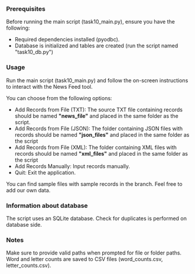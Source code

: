 ### Prerequisites
Before running the main script (task10_main.py), ensure you have the following:

- Required dependencies installed (pyodbc).
- Database is initialized and tables are created (run the script named "task10_db.py")

### Usage
Run the main script (task10_main.py) and follow the on-screen instructions to interact with 
the News Feed tool. 

You can choose from the following options:

- Add Records from File (TXT): The source TXT file containing records should be named **"news_file"** 
and placed in the same folder as the script.
- Add Records from File (JSON): The folder containing JSON files with records should be named **"json_files"**
and placed in the same folder as the script
- Add Records from File (XML): The folder containing XML files with records should be named **"xml_files"** 
and placed in the same folder as the script
- Add Records Manually: Input records manually.
- Quit: Exit the application.

You can find sample files with sample records in the branch. Feel free to add our own data.


### Information about database
The script uses an SQLite database. Check for duplicates is performed on database side.

### Notes
Make sure to provide valid paths when prompted for file or folder paths.
Word and letter counts are saved to CSV files (word_counts.csv, letter_counts.csv).


